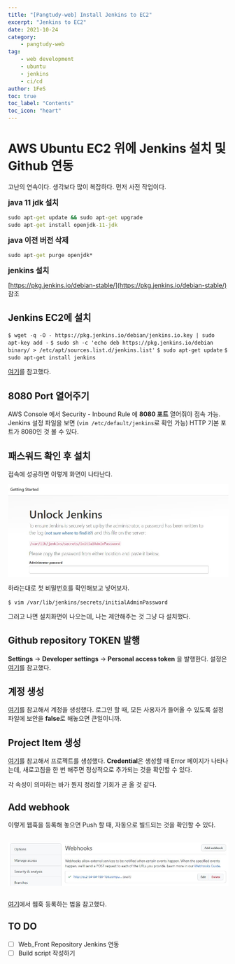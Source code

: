 ```yaml
---
title: "[Pangtudy-web] Install Jenkins to EC2"
excerpt: "Jenkins to EC2"
date: 2021-10-24
category:
    - pangtudy-web
tag:
    - web development
    - ubuntu
    - jenkins
    - ci/cd
author: 1FeS
toc: true
toc_label: "Contents"
toc_icon: "heart"
---
```


# AWS Ubuntu EC2 위에 Jenkins 설치 및 Github 연동

고난의 연속이다. 생각보다 많이 복잡하다. 먼저 사전 작업이다.

<span style="font-weight: bold; font-size: 1.2em">java 11 jdk 설치</span>

```cmd
sudo apt-get update && sudo apt-get upgrade
sudo apt-get install openjdk-11-jdk
```

<span style="font-weight: bold; font-size: 1.2em">java 이전 버전 삭제</span>

```cmd
sudo apt-get purge openjdk*
```

<span style="font-weight: bold; font-size: 1.2em">jenkins 설치</span>

[https://pkg.jenkins.io/debian-stable/](https://pkg.jenkins.io/debian-stable/) 참조

## Jenkins EC2에 설치

`$ wget -q -O - https://pkg.jenkins.io/debian/jenkins.io.key | sudo apt-key add -`
`$ sudo sh -c 'echo deb https://pkg.jenkins.io/debian binary/ > /etc/apt/sources.list.d/jenkins.list'`
`$ sudo apt-get update`
`$ sudo apt-get install jenkins`

[여기](https://pkg.jenkins.io/debian/)를 참고했다.

## 8080 Port 열어주기

AWS Console 에서 Security - Inbound Rule 에 **8080 포트** 열어줘야 접속 가능. Jenkins 설정 파일을 보면 (`vim /etc/default/jenkins`로 확인 가능) HTTP 기본 포트가 8080인 것 볼 수 있다.

## 패스워드 확인 후 설치

접속에 성공하면 이렇게 화면이 나타난다.

<img src="/_img/2021-10-24/jenkins_init.jpg" style="margin: auto auto; display: block;"/>

하라는대로 첫 비밀번호를 확인해보고 넣어보자.

`$ vim /var/lib/jenkins/secrets/initialAdminPassword`

그러고 나면 설치화면이 나오는데, 나는 제안해주는 것 그냥 다 설치했다.

## Github repository TOKEN 발행

**Settings** → **Developer settings** → **Personal access token** 을 발행한다. 설정은 [여기](https://bcho.tistory.com/1237)를 참고했다.

## 계정 생성

[여기](https://chati.tistory.com/23)를 참고해서 계정을 생성했다. 로그인 할 때, 모든 사용자가 들어올 수 있도록 설정 파일에 보안을 **false**로 해놓으면 큰일이니까.

## Project Item 생성

[여기](https://kitty-geno.tistory.com/88)를 참고해서 프로젝트를 생성했다. **Credential**은 생성할 때 Error 페이지가 나타나는데, 새로고침을 한 번 해주면 정상적으로 추가되는 것을 확인할 수 있다.

각 속성이 의미하는 바가 뭔지 정리할 기회가 곧 올 것 같다.

## Add webhook

이렇게 웹훅을 등록해 놓으면 Push 할 때, 자동으로 빌드되는 것을 확인할 수 있다.

<br/><img src="/_img/2021-10-24/adjust_webhook.jpg" style="margin: auto auto; display: block;"/><br/>

[여기](https://medium.com/hgmin/jenkins-github-webhook-3dc13efd2437)에서 웹훅 등록하는 법을 참고했다.

## TO DO

- [ ] Web_Front Repository Jenkins 연동
- [ ] Build script 작성하기
